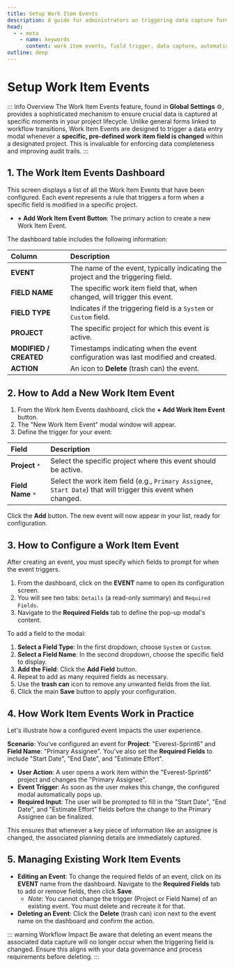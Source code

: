 ```yaml
---
title: Setup Work Item Events
description: A guide for administrators on triggering data capture forms based on specific field changes within a work item.
head:
  - - meta
    - name: keywords
      content: work item events, field trigger, data capture, automation, form trigger, administration, zymmr
outline: deep
---
```


# Setup Work Item Events

::: info Overview
The Work Item Events feature, found in **Global Settings** ⚙️, provides a sophisticated mechanism to ensure crucial data is captured at specific moments in your project lifecycle. Unlike general forms linked to workflow transitions, Work Item Events are designed to trigger a data entry modal whenever a **specific, pre-defined work item field is changed** within a designated project. This is invaluable for enforcing data completeness and improving audit trails.
:::

## 1. The Work Item Events Dashboard

This screen displays a list of all the Work Item Events that have been configured. Each event represents a rule that triggers a form when a specific field is modified in a specific project.

-   **+ Add Work Item Event Button**: The primary action to create a new Work Item Event.

The dashboard table includes the following information:

| Column       | Description                                                                                       |
| :----------- | :------------------------------------------------------------------------------------------------ |
| **EVENT**    | The name of the event, typically indicating the project and the triggering field.                 |
| **FIELD NAME** | The specific work item field that, when changed, will trigger this event.                         |
| **FIELD TYPE** | Indicates if the triggering field is a `System` or `Custom` field.                                |
| **PROJECT**  | The specific project for which this event is active.                                              |
| **MODIFIED / CREATED** | Timestamps indicating when the event configuration was last modified and created.        |
| **ACTION**   | An icon to **Delete** (trash can) the event.                                                      |

## 2. How to Add a New Work Item Event

1.  From the Work Item Events dashboard, click the **+ Add Work Item Event** button.
2.  The "New Work Item Event" modal window will appear.
3.  Define the trigger for your event:

| Field         | Description                                                                                       |
| :------------ | :------------------------------------------------------------------------------------------------ |
| **Project** `*` | Select the specific project where this event should be active.                                    |
| **Field Name** `*`| Select the work item field (e.g., `Primary Assignee`, `Start Date`) that will trigger this event when changed. |

Click the **Add** button. The new event will now appear in your list, ready for configuration.

## 3. How to Configure a Work Item Event

After creating an event, you must specify which fields to prompt for when the event triggers.

1.  From the dashboard, click on the **EVENT** name to open its configuration screen.
2.  You will see two tabs: `Details` (a read-only summary) and `Required Fields`.
3.  Navigate to the **Required Fields** tab to define the pop-up modal's content.

To add a field to the modal:
1.  **Select a Field Type**: In the first dropdown, choose `System` or `Custom`.
2.  **Select a Field Name**: In the second dropdown, choose the specific field to display.
3.  **Add the Field**: Click the **Add Field** button.
4.  Repeat to add as many required fields as necessary.
5.  Use the **trash can** icon to remove any unwanted fields from the list.
6.  Click the main **Save** button to apply your configuration.

## 4. How Work Item Events Work in Practice

Let's illustrate how a configured event impacts the user experience.

**Scenario**: You've configured an event for **Project**: "Everest-Sprint6" and **Field Name**: "Primary Assignee". You've also set the **Required Fields** to include "Start Date", "End Date", and "Estimate Effort".

-   **User Action**: A user opens a work item within the "Everest-Sprint6" project and changes the "Primary Assignee".
-   **Event Trigger**: As soon as the user makes this change, the configured modal automatically pops up.
-   **Required Input**: The user will be prompted to fill in the "Start Date", "End Date", and "Estimate Effort" fields before the change to the Primary Assignee can be finalized.

This ensures that whenever a key piece of information like an assignee is changed, the associated planning details are immediately captured.

## 5. Managing Existing Work Item Events

-   **Editing an Event**: To change the required fields of an event, click on its **EVENT** name from the dashboard. Navigate to the **Required Fields** tab to add or remove fields, then click **Save**.
    -   *Note*: You cannot change the trigger (Project or Field Name) of an existing event. You must delete and recreate it for that.
-   **Deleting an Event**: Click the **Delete** (trash can) icon next to the event name on the dashboard and confirm the action.

::: warning Workflow Impact
Be aware that deleting an event means the associated data capture will no longer occur when the triggering field is changed. Ensure this aligns with your data governance and process requirements before deleting.
:::
